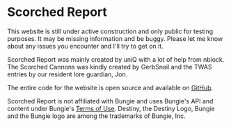 # Scorched Report

This website is still under active construction and only public for testing purposes. It may be missing information and be buggy. Please let me know about any issues you encounter and I'll try to get on it.

Scorched Report was mainly created by uniQ with a lot of help from nblock. The Scorched Cannons was kindly created by GerbSnail and the TWAS entries by our resident lore guardian, Jon.

The entire code for the website is open source and available on [GitHub](https://github.com/uniQIndividual/scorched.report).

Scorched Report is not affiliated with Bungie and uses Bungie's API and content under Bungie's [Terms of Use](https://www.bungie.net/7/en/Legal/Terms). Destiny, the Destiny Logo, Bungie and the Bungie logo are among the trademarks of Bungie, Inc.
